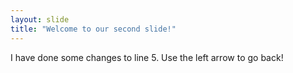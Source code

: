 ```yaml
---
layout: slide
title: "Welcome to our second slide!"
---
```

I have done some changes to line 5.
Use the left arrow to go back!
